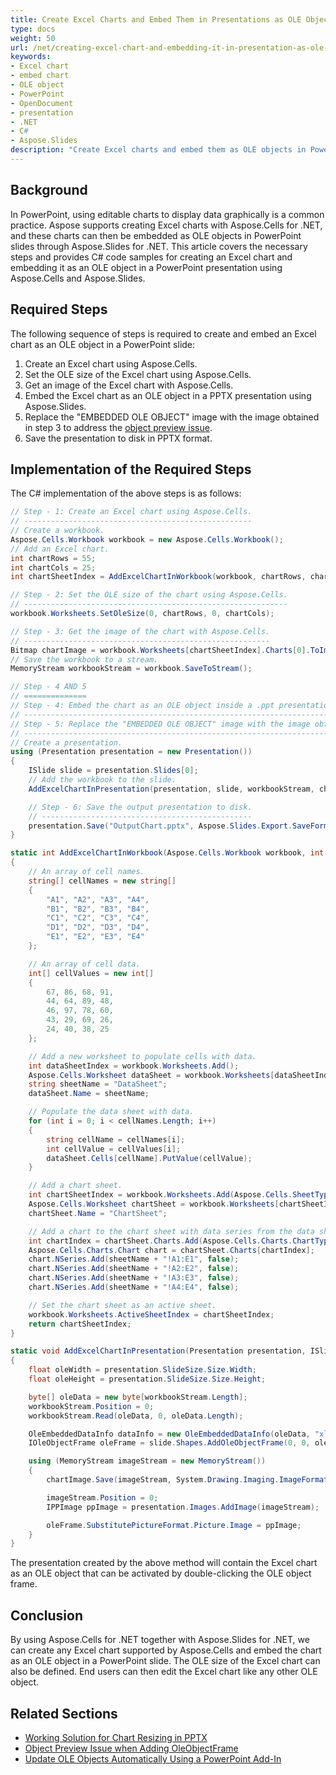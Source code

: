 ```yaml
---
title: Create Excel Charts and Embed Them in Presentations as OLE Objects
type: docs
weight: 50
url: /net/creating-excel-chart-and-embedding-it-in-presentation-as-ole-object/
keywords:
- Excel chart
- embed chart
- OLE object
- PowerPoint
- OpenDocument
- presentation
- .NET
- C#
- Aspose.Slides
description: "Create Excel charts and embed them as OLE objects in PowerPoint and OpenDocument presentations with C#/.NET. Step-by-step guide with code samples."
---
```


## **Background**

In PowerPoint, using editable charts to display data graphically is a common practice. Aspose supports creating Excel charts with Aspose.Cells for .NET, and these charts can then be embedded as OLE objects in PowerPoint slides through Aspose.Slides for .NET. This article covers the necessary steps and provides C# code samples for creating an Excel chart and embedding it as an OLE object in a PowerPoint presentation using Aspose.Cells and Aspose.Slides.

## **Required Steps**

The following sequence of steps is required to create and embed an Excel chart as an OLE object in a PowerPoint slide:

1. Create an Excel chart using Aspose.Cells.
1. Set the OLE size of the Excel chart using Aspose.Cells.
1. Get an image of the Excel chart with Aspose.Cells.
1. Embed the Excel chart as an OLE object in a PPTX presentation using Aspose.Slides.
1. Replace the "EMBEDDED OLE OBJECT" image with the image obtained in step 3 to address the [object preview issue](/slides/net/object-preview-issue-when-adding-oleobjectframe/).
1. Save the presentation to disk in PPTX format.

## **Implementation of the Required Steps**

The C# implementation of the above steps is as follows:

```cs
// Step - 1: Create an Excel chart using Aspose.Cells.
// ---------------------------------------------------
// Create a workbook.
Aspose.Cells.Workbook workbook = new Aspose.Cells.Workbook();
// Add an Excel chart.
int chartRows = 55;
int chartCols = 25;
int chartSheetIndex = AddExcelChartInWorkbook(workbook, chartRows, chartCols);

// Step - 2: Set the OLE size of the chart using Aspose.Cells.
// -----------------------------------------------------------
workbook.Worksheets.SetOleSize(0, chartRows, 0, chartCols);

// Step - 3: Get the image of the chart with Aspose.Cells.
// -------------------------------------------------------
Bitmap chartImage = workbook.Worksheets[chartSheetIndex].Charts[0].ToImage();
// Save the workbook to a stream.
MemoryStream workbookStream = workbook.SaveToStream();

// Step - 4 AND 5
// ==============
// Step - 4: Embed the chart as an OLE object inside a .ppt presentation using Aspose.Slides.
// ------------------------------------------------------------------------------------------
// Step - 5: Replace the "EMBEDDED OLE OBJECT" image with the image obtained in step 3 to address Object Preview Issue.
// --------------------------------------------------------------------------------------------------------------------
// Create a presentation.
using (Presentation presentation = new Presentation())
{
    ISlide slide = presentation.Slides[0];
    // Add the workbook to the slide.
    AddExcelChartInPresentation(presentation, slide, workbookStream, chartImage);

    // Step - 6: Save the output presentation to disk.
    // -----------------------------------------------
    presentation.Save("OutputChart.pptx", Aspose.Slides.Export.SaveFormat.Pptx);
}
```

```cs
static int AddExcelChartInWorkbook(Aspose.Cells.Workbook workbook, int chartRows, int chartCols)
{
    // An array of cell names.
    string[] cellNames = new string[]
    {
        "A1", "A2", "A3", "A4",
        "B1", "B2", "B3", "B4",
        "C1", "C2", "C3", "C4",
        "D1", "D2", "D3", "D4",
        "E1", "E2", "E3", "E4"
    };

    // An array of cell data.
    int[] cellValues = new int[]
    {
        67, 86, 68, 91,
        44, 64, 89, 48,
        46, 97, 78, 60,
        43, 29, 69, 26,
        24, 40, 38, 25
    };

    // Add a new worksheet to populate cells with data.
    int dataSheetIndex = workbook.Worksheets.Add();
    Aspose.Cells.Worksheet dataSheet = workbook.Worksheets[dataSheetIndex];
    string sheetName = "DataSheet";
    dataSheet.Name = sheetName;

    // Populate the data sheet with data.
    for (int i = 0; i < cellNames.Length; i++)
    {
        string cellName = cellNames[i];
        int cellValue = cellValues[i];
        dataSheet.Cells[cellName].PutValue(cellValue);
    }

    // Add a chart sheet.
    int chartSheetIndex = workbook.Worksheets.Add(Aspose.Cells.SheetType.Chart);
    Aspose.Cells.Worksheet chartSheet = workbook.Worksheets[chartSheetIndex];
    chartSheet.Name = "ChartSheet";

    // Add a chart to the chart sheet with data series from the data sheet.
    int chartIndex = chartSheet.Charts.Add(Aspose.Cells.Charts.ChartType.Column, 0, chartRows, 0, chartCols);
    Aspose.Cells.Charts.Chart chart = chartSheet.Charts[chartIndex];
    chart.NSeries.Add(sheetName + "!A1:E1", false);
    chart.NSeries.Add(sheetName + "!A2:E2", false);
    chart.NSeries.Add(sheetName + "!A3:E3", false);
    chart.NSeries.Add(sheetName + "!A4:E4", false);

    // Set the chart sheet as an active sheet.
    workbook.Worksheets.ActiveSheetIndex = chartSheetIndex;
    return chartSheetIndex;
}
```

```cs
static void AddExcelChartInPresentation(Presentation presentation, ISlide slide, Stream workbookStream, Bitmap chartImage)
{
    float oleWidth = presentation.SlideSize.Size.Width;
    float oleHeight = presentation.SlideSize.Size.Height;

    byte[] oleData = new byte[workbookStream.Length];
    workbookStream.Position = 0;
    workbookStream.Read(oleData, 0, oleData.Length);

    OleEmbeddedDataInfo dataInfo = new OleEmbeddedDataInfo(oleData, "xls");
    IOleObjectFrame oleFrame = slide.Shapes.AddOleObjectFrame(0, 0, oleWidth, oleHeight, dataInfo);

    using (MemoryStream imageStream = new MemoryStream())
    {
        chartImage.Save(imageStream, System.Drawing.Imaging.ImageFormat.Png);

	    imageStream.Position = 0;
        IPPImage ppImage = presentation.Images.AddImage(imageStream);

        oleFrame.SubstitutePictureFormat.Picture.Image = ppImage;
    }
}
```

The presentation created by the above method will contain the Excel chart as an OLE object that can be activated by double-clicking the OLE object frame.

## **Conclusion**

By using Aspose.Cells for .NET together with Aspose.Slides for .NET, we can create any Excel chart supported by Aspose.Cells and embed the chart as an OLE object in a PowerPoint slide. The OLE size of the Excel chart can also be defined. End users can then edit the Excel chart like any other OLE object.

## **Related Sections**

- [Working Solution for Chart Resizing in PPTX](/slides/net/working-solution-for-chart-resizing-in-pptx/)
- [Object Preview Issue when Adding OleObjectFrame](/slides/net/object-preview-issue-when-adding-oleobjectframe/)
- [Update OLE Objects Automatically Using a PowerPoint Add-In](/slides/net/updating-ole-objects-automatically-using-ms-powerpoint-add-in/)
